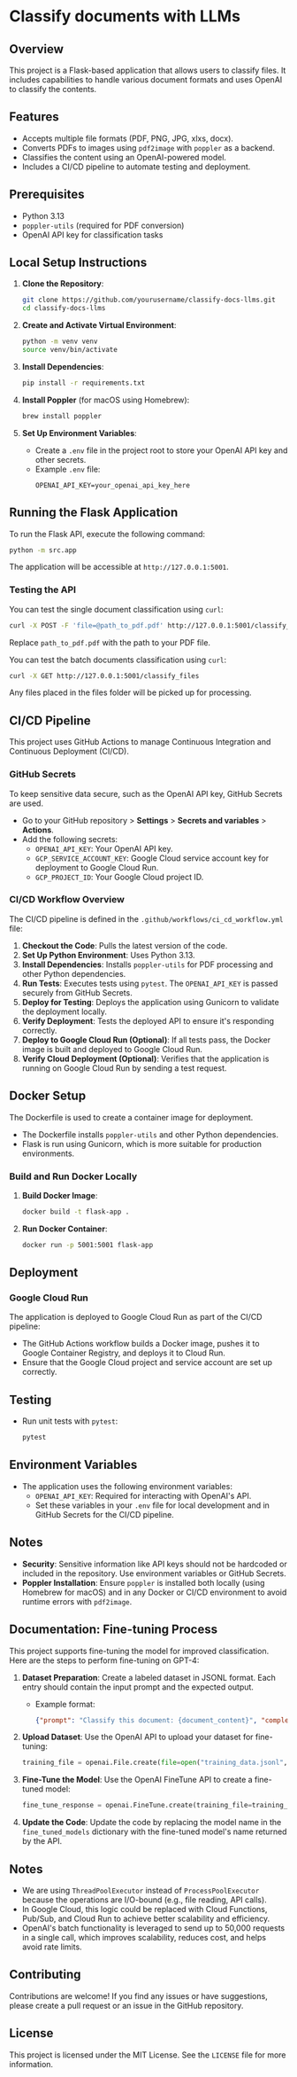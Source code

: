 # Classify documents with LLMs

## Overview
This project is a Flask-based application that allows users to classify files. It includes capabilities to handle various document formats and uses OpenAI to classify the contents.

## Features
- Accepts multiple file formats (PDF, PNG, JPG, xlxs, docx).
- Converts PDFs to images using `pdf2image` with `poppler` as a backend.
- Classifies the content using an OpenAI-powered model.
- Includes a CI/CD pipeline to automate testing and deployment.

## Prerequisites
- Python 3.13
- `poppler-utils` (required for PDF conversion)
- OpenAI API key for classification tasks

## Local Setup Instructions
1. **Clone the Repository**:
   ```sh
   git clone https://github.com/yourusername/classify-docs-llms.git
   cd classify-docs-llms
   ```

2. **Create and Activate Virtual Environment**:
   ```sh
   python -m venv venv
   source venv/bin/activate
   ```

3. **Install Dependencies**:
   ```sh
   pip install -r requirements.txt
   ```

4. **Install Poppler** (for macOS using Homebrew):
   ```sh
   brew install poppler
   ```

5. **Set Up Environment Variables**:
   - Create a `.env` file in the project root to store your OpenAI API key and other secrets.
   - Example `.env` file:
     ```
     OPENAI_API_KEY=your_openai_api_key_here
     ```
## Running the Flask Application

To run the Flask API, execute the following command:
```bash
python -m src.app
```
The application will be accessible at `http://127.0.0.1:5001`.

### Testing the API
You can test the single document classification using `curl`:
```bash
curl -X POST -F 'file=@path_to_pdf.pdf' http://127.0.0.1:5001/classify_file
```
Replace `path_to_pdf.pdf` with the path to your PDF file.

You can test the batch documents classification using `curl`:
```bash
curl -X GET http://127.0.0.1:5001/classify_files
```
Any files placed in the files folder will be picked up for processing.

## CI/CD Pipeline
This project uses GitHub Actions to manage Continuous Integration and Continuous Deployment (CI/CD).

### GitHub Secrets
To keep sensitive data secure, such as the OpenAI API key, GitHub Secrets are used.
- Go to your GitHub repository > **Settings** > **Secrets and variables** > **Actions**.
- Add the following secrets:
  - `OPENAI_API_KEY`: Your OpenAI API key.
  - `GCP_SERVICE_ACCOUNT_KEY`: Google Cloud service account key for deployment to Google Cloud Run.
  - `GCP_PROJECT_ID`: Your Google Cloud project ID.

### CI/CD Workflow Overview
The CI/CD pipeline is defined in the `.github/workflows/ci_cd_workflow.yml` file:
1. **Checkout the Code**: Pulls the latest version of the code.
2. **Set Up Python Environment**: Uses Python 3.13.
3. **Install Dependencies**: Installs `poppler-utils` for PDF processing and other Python dependencies.
4. **Run Tests**: Executes tests using `pytest`. The `OPENAI_API_KEY` is passed securely from GitHub Secrets.
5. **Deploy for Testing**: Deploys the application using Gunicorn to validate the deployment locally.
6. **Verify Deployment**: Tests the deployed API to ensure it's responding correctly.
7. **Deploy to Google Cloud Run (Optional)**: If all tests pass, the Docker image is built and deployed to Google Cloud Run.
8. **Verify Cloud Deployment (Optional)**: Verifies that the application is running on Google Cloud Run by sending a test request.

## Docker Setup
The Dockerfile is used to create a container image for deployment.
- The Dockerfile installs `poppler-utils` and other Python dependencies.
- Flask is run using Gunicorn, which is more suitable for production environments.

### Build and Run Docker Locally
1. **Build Docker Image**:
   ```sh
   docker build -t flask-app .
   ```

2. **Run Docker Container**:
   ```sh
   docker run -p 5001:5001 flask-app
   ```

## Deployment
### Google Cloud Run
The application is deployed to Google Cloud Run as part of the CI/CD pipeline:
- The GitHub Actions workflow builds a Docker image, pushes it to Google Container Registry, and deploys it to Cloud Run.
- Ensure that the Google Cloud project and service account are set up correctly.

## Testing
- Run unit tests with `pytest`:
  ```sh
  pytest
  ```

## Environment Variables
- The application uses the following environment variables:
  - `OPENAI_API_KEY`: Required for interacting with OpenAI's API.
  - Set these variables in your `.env` file for local development and in GitHub Secrets for the CI/CD pipeline.

## Notes
- **Security**: Sensitive information like API keys should not be hardcoded or included in the repository. Use environment variables or GitHub Secrets.
- **Poppler Installation**: Ensure `poppler` is installed both locally (using Homebrew for macOS) and in any Docker or CI/CD environment to avoid runtime errors with `pdf2image`.

## Documentation: Fine-tuning Process
This project supports fine-tuning the model for improved classification. Here are the steps to perform fine-tuning on GPT-4:

1. **Dataset Preparation**: Create a labeled dataset in JSONL format. Each entry should contain the input prompt and the expected output.
   - Example format:
     ```json
     {"prompt": "Classify this document: {document_content}", "completion": ">>> Medical Record"}
     ```

2. **Upload Dataset**: Use the OpenAI API to upload your dataset for fine-tuning:
   ```python
   training_file = openai.File.create(file=open("training_data.jsonl", "rb"), purpose='fine-tune')
   ```

3. **Fine-Tune the Model**: Use the OpenAI FineTune API to create a fine-tuned model:
   ```python
   fine_tune_response = openai.FineTune.create(training_file=training_file.id, model="gpt-4o-2024-08-06", n_epochs=4, suffix="industry-specific-classifier")
   ```

4. **Update the Code**: Update the code by replacing the model name in the `fine_tuned_models` dictionary with the fine-tuned model's name returned by the API.

## Notes
- We are using `ThreadPoolExecutor` instead of `ProcessPoolExecutor` because the operations are I/O-bound (e.g., file reading, API calls).
- In Google Cloud, this logic could be replaced with Cloud Functions, Pub/Sub, and Cloud Run to achieve better scalability and efficiency.
- OpenAI's batch functionality is leveraged to send up to 50,000 requests in a single call, which improves scalability, reduces cost, and helps avoid rate limits.

## Contributing
Contributions are welcome! If you find any issues or have suggestions, please create a pull request or an issue in the GitHub repository.

## License
This project is licensed under the MIT License. See the `LICENSE` file for more information.

